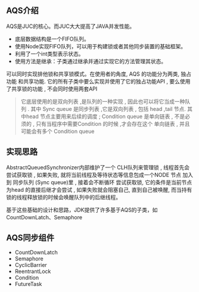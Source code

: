 ## AQS介绍
AQS是JUC的核心。而JUC大大提高了JAVA并发性能。

* 底层数据结构是一个FIFO队列。
* 使用Node实现FIFO队列，可以用于构建锁或者其他同步装置的基础框架。
* 利用了一个int类型表示状态。
* 使用方法是继承：子类通过继承并通过实现它的方法管理其状态。

可以同时实现排他锁和共享锁模式。在使用者的角度, AQS 的功能分为两类, 独占功能 和共享功能. 
它的所有子类中要么实现并使用了它的独占功能API , 要么使用了共享锁的功能 , 不会同时使用两套API
> 它底层使用的是双向列表 ,是队列的一种实现 , 因此也可以将它当成一种队列 . 其中 Sync queue 
是同步列表 ,它是双向列表 , 包括 head ,tail 节点. 其中head 节点主要用来后续的调度 ; 
Condition queue 是单向链表 , 不是必须的 , 只有当程序中需要Condition 的时候 ,才会存在这个
单向链表 , 并且可能会有多个 Condition queue
## 实现思路
AbstractQueuedSynchronizer内部维护了一个 CLH队列来管理锁 , 线程首先会尝试获取锁 , 如果失败, 
就将当前线程及等待状态等信息包成一个NODE 节点 加入到 同步队列 (Sync queue)里 , 接着会不断循环
尝试获取锁, 它的条件是当前节点为head 的直接后继才会尝试 , 如果失败就会阻塞自己, 直到自己被唤醒,
而当持有锁的线程释放锁的时候会唤醒队列中的后继线程。

基于这些基础的设计和思路，JDK提供了许多基于AQS的子类，如CountDownLatch、Semaphore

## AQS同步组件
* CountDownLatch
* Semaphore
* CyclicBarrier
* ReentrantLock
* Condition
* FutureTask
